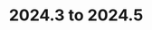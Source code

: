 ---
title: "2024.3 to 2024.5"
linkTitle: "2024.3 to 2024.5"
description: "Instructions to upgrade {{% ctx %}} 2024.3 to 2024.5"
weight: 990
outOfSupport: true
---